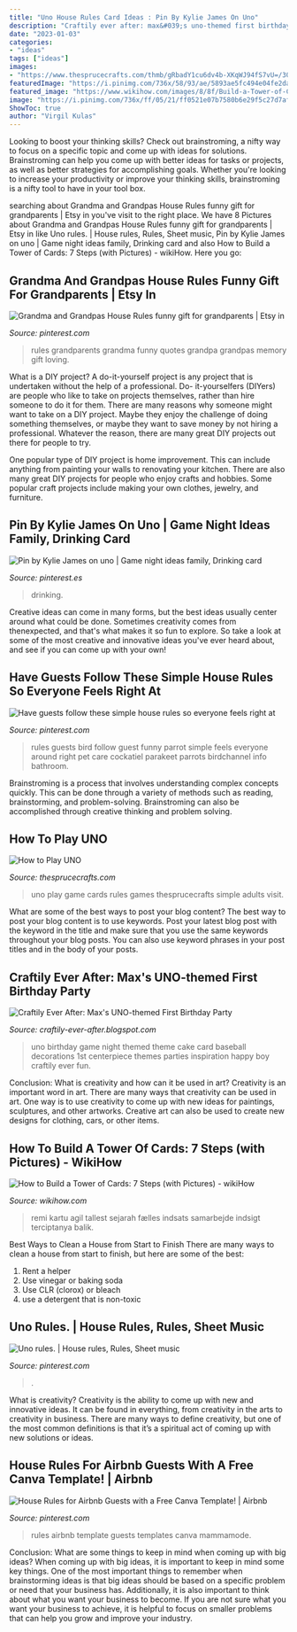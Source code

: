 ```yaml
---
title: "Uno House Rules Card Ideas : Pin By Kylie James On Uno"
description: "Craftily ever after: max&#039;s uno-themed first birthday party"
date: "2023-01-03"
categories:
- "ideas"
tags: ["ideas"]
images:
- "https://www.thesprucecrafts.com/thmb/gRbadY1cu6dv4b-XKqWJ94fS7vU=/3000x2000/filters:fill(auto,1)/how-to-play-uno-4169919_final-00418022fc1e42f084bb389918632e3f.png"
featuredImage: "https://i.pinimg.com/736x/58/93/ae/5893ae5fc494e04fe2da58e186233299.jpg"
featured_image: "https://www.wikihow.com/images/8/8f/Build-a-Tower-of-Cards-Step-7.jpg"
image: "https://i.pinimg.com/736x/ff/05/21/ff0521e07b7580b6e29f5c27d7af3246.jpg"
ShowToc: true
author: "Virgil Kulas"
---
```



Looking to boost your thinking skills? Check out brainstroming, a nifty way to focus on a specific topic and come up with ideas for solutions. Brainstroming can help you come up with better ideas for tasks or projects, as well as better strategies for accomplishing goals. Whether you're looking to increase your productivity or improve your thinking skills, brainstroming is a nifty tool to have in your tool box.

	

		
searching about Grandma and Grandpas House Rules funny gift for grandparents | Etsy in you've visit to the right place. We have 8 Pictures about Grandma and Grandpas House Rules funny gift for grandparents | Etsy in like Uno rules. | House rules, Rules, Sheet music, Pin by Kylie James on uno | Game night ideas family, Drinking card and also How to Build a Tower of Cards: 7 Steps (with Pictures) - wikiHow. Here you go:
		
    
## Grandma And Grandpas House Rules Funny Gift For Grandparents | Etsy In

<img loading=lazy src="https://i.pinimg.com/736x/e2/4d/18/e24d18c52c3c619cd732291f28e39dcb.jpg" onerror="this.onerror=null;this.src='https://tse2.mm.bing.net/th?id=OIP.r_DfStTUOaSp5R41BdkwoQHaFy&amp;pid=15.1';" alt="Grandma and Grandpas House Rules funny gift for grandparents | Etsy in">

_Source: pinterest.com_

>rules grandparents grandma funny quotes grandpa grandpas memory gift loving. 

	

What is a DIY project?
A do-it-yourself project is any project that is undertaken without the help of a professional. Do- it-yourselfers (DIYers) are people who like to take on projects themselves, rather than hire someone to do it for them.
There are many reasons why someone might want to take on a DIY project. Maybe they enjoy the challenge of doing something themselves, or maybe they want to save money by not hiring a professional. Whatever the reason, there are many great DIY projects out there for people to try.

One popular type of DIY project is home improvement. This can include anything from painting your walls to renovating your kitchen. There are also many great DIY projects for people who enjoy crafts and hobbies. Some popular craft projects include making your own clothes, jewelry, and furniture.

    
## Pin By Kylie James On Uno | Game Night Ideas Family, Drinking Card

<img loading=lazy src="https://i.pinimg.com/736x/58/93/ae/5893ae5fc494e04fe2da58e186233299.jpg" onerror="this.onerror=null;this.src='https://tse4.mm.bing.net/th?id=OIP.wD6ZI94NnFhfs8POAO8b1AHaMN&amp;pid=15.1';" alt="Pin by Kylie James on uno | Game night ideas family, Drinking card">

_Source: pinterest.es_

>drinking. 

	

Creative ideas can come in many forms, but the best ideas usually center around what could be done. Sometimes creativity comes from thenexpected, and that's what makes it so fun to explore. So take a look at some of the most creative and innovative ideas you've ever heard about, and see if you can come up with your own!

    
## Have Guests Follow These Simple House Rules So Everyone Feels Right At

<img loading=lazy src="https://s-media-cache-ak0.pinimg.com/736x/db/66/6d/db666d9223560aa64cdba211f1c459c4.jpg" onerror="this.onerror=null;this.src='https://tse4.mm.bing.net/th?id=OIP.wG71CnQzshozqdVKmFovyQAAAA&amp;pid=15.1';" alt="Have guests follow these simple house rules so everyone feels right at">

_Source: pinterest.com_

>rules guests bird follow guest funny parrot simple feels everyone around right pet care cockatiel parakeet parrots birdchannel info bathroom. 

	

Brainstroming is a process that involves understanding complex concepts quickly. This can be done through a variety of methods such as reading, brainstorming, and problem-solving. Brainstroming can also be accomplished through creative thinking and problem solving.

    
## How To Play UNO

<img loading=lazy src="https://www.thesprucecrafts.com/thmb/gRbadY1cu6dv4b-XKqWJ94fS7vU=/3000x2000/filters:fill(auto,1)/how-to-play-uno-4169919_final-00418022fc1e42f084bb389918632e3f.png" onerror="this.onerror=null;this.src='https://tse4.mm.bing.net/th?id=OIP.lUsMFcx8yOvZl1uny_qM_wHaE8&amp;pid=15.1';" alt="How to Play UNO">

_Source: thesprucecrafts.com_

>uno play game cards rules games thesprucecrafts simple adults visit. 

	

What are some of the best ways to post your blog content?
The best way to post your blog content is to use keywords. Post your latest blog post with the keyword in the title and make sure that you use the same keywords throughout your blog posts. You can also use keyword phrases in your post titles and in the body of your posts.

    
## Craftily Ever After: Max&#039;s UNO-themed First Birthday Party

<img loading=lazy src="http://3.bp.blogspot.com/_ZhYYNCHbcYQ/TKAjMfKnztI/AAAAAAAAK8A/_rUfPcuk9J4/s1600/uno+card+birthday+cake+party+decorations.jpg" onerror="this.onerror=null;this.src='https://tse1.mm.bing.net/th?id=OIP.g9ym7HFghFKrQBjU1m8Z0QHaLJ&amp;pid=15.1';" alt="Craftily Ever After: Max&#039;s UNO-themed First Birthday Party">

_Source: craftily-ever-after.blogspot.com_

>uno birthday game night themed theme cake card baseball decorations 1st centerpiece themes parties inspiration happy boy craftily ever fun. 

	

Conclusion: What is creativity and how can it be used in art?
Creativity is an important word in art. There are many ways that creativity can be used in art. One way is to use creativity to come up with new ideas for paintings, sculptures, and other artworks. Creative art can also be used to create new designs for clothing, cars, or other items.

    
## How To Build A Tower Of Cards: 7 Steps (with Pictures) - WikiHow

<img loading=lazy src="https://www.wikihow.com/images/8/8f/Build-a-Tower-of-Cards-Step-7.jpg" onerror="this.onerror=null;this.src='https://tse1.mm.bing.net/th?id=OIP.LelE1gVvpLb9ZdbJfBK6fgHaFj&amp;pid=15.1';" alt="How to Build a Tower of Cards: 7 Steps (with Pictures) - wikiHow">

_Source: wikihow.com_

>remi kartu agil tallest sejarah fælles indsats samarbejde indsigt terciptanya balik. 

	

Best Ways to Clean a House from Start to Finish
There are many ways to clean a house from start to finish, but here are some of the best: 
1. Rent a helper 
2. Use vinegar or baking soda 
3. Use CLR (clorox) or bleach 
4. use a detergent that is non-toxic 

    
## Uno Rules. | House Rules, Rules, Sheet Music

<img loading=lazy src="https://i.pinimg.com/736x/0e/4a/09/0e4a09043ef7155ff556323beaa1ff99.jpg" onerror="this.onerror=null;this.src='https://tse4.mm.bing.net/th?id=OIP.hPfgYISQDff4zjv5j1SnigAAAA&amp;pid=15.1';" alt="Uno rules. | House rules, Rules, Sheet music">

_Source: pinterest.com_

>. 

	

What is creativity?
Creativity is the ability to come up with new and innovative ideas. It can be found in everything, from creativity in the arts to creativity in business. There are many ways to define creativity, but one of the most common definitions is that it’s a spiritual act of coming up with new solutions or ideas.

    
## House Rules For Airbnb Guests With A Free Canva Template! | Airbnb

<img loading=lazy src="https://i.pinimg.com/736x/ff/05/21/ff0521e07b7580b6e29f5c27d7af3246.jpg" onerror="this.onerror=null;this.src='https://tse4.mm.bing.net/th?id=OIP.lRCsRHo2GAwl3J8rW049CwHaHc&amp;pid=15.1';" alt="House Rules for Airbnb Guests with a Free Canva Template! | Airbnb">

_Source: pinterest.com_

>rules airbnb template guests templates canva mammamode. 

	

Conclusion: What are some things to keep in mind when coming up with big ideas?
When coming up with big ideas, it is important to keep in mind some key things. One of the most important things to remember when brainstorming ideas is that big ideas should be based on a specific problem or need that your business has. Additionally, it is also important to think about what you want your business to become. If you are not sure what you want your business to achieve, it is helpful to focus on smaller problems that can help you grow and improve your industry.

